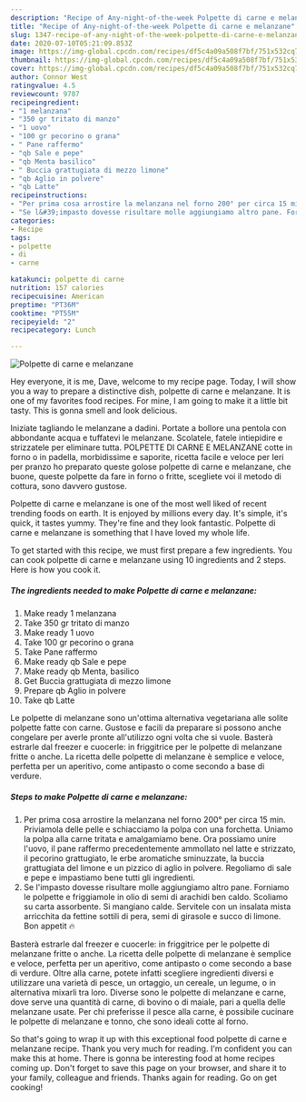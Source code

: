 ```yaml
---
description: "Recipe of Any-night-of-the-week Polpette di carne e melanzane"
title: "Recipe of Any-night-of-the-week Polpette di carne e melanzane"
slug: 1347-recipe-of-any-night-of-the-week-polpette-di-carne-e-melanzane
date: 2020-07-10T05:21:09.853Z
image: https://img-global.cpcdn.com/recipes/df5c4a09a508f7bf/751x532cq70/polpette-di-carne-e-melanzane-recipe-main-photo.jpg
thumbnail: https://img-global.cpcdn.com/recipes/df5c4a09a508f7bf/751x532cq70/polpette-di-carne-e-melanzane-recipe-main-photo.jpg
cover: https://img-global.cpcdn.com/recipes/df5c4a09a508f7bf/751x532cq70/polpette-di-carne-e-melanzane-recipe-main-photo.jpg
author: Connor West
ratingvalue: 4.5
reviewcount: 9707
recipeingredient:
- "1 melanzana"
- "350 gr tritato di manzo"
- "1 uovo"
- "100 gr pecorino o grana"
- " Pane raffermo"
- "qb Sale e pepe"
- "qb Menta basilico"
- " Buccia grattugiata di mezzo limone"
- "qb Aglio in polvere"
- "qb Latte"
recipeinstructions:
- "Per prima cosa arrostire la melanzana nel forno 200° per circa 15 min. Priviamola delle pelle e schiacciamo la polpa con una forchetta. Uniamo la polpa alla carne tritata e amalgamiamo bene. Ora possiamo unire l&#39;uovo, il pane raffermo precedentemente ammollato nel latte e strizzato, il pecorino grattugiato, le erbe aromatiche sminuzzate, la buccia grattugiata del limone e un pizzico di aglio in polvere. Regoliamo di sale e pepe e impastiamo bene tutti gli ingredienti."
- "Se l&#39;impasto dovesse risultare molle aggiungiamo altro pane. Forniamo le polpette e friggiamole in olio di semi di arachidi ben caldo. Scoliamo su carta assorbente. Si mangiano calde. Servitele con un insalata mista arricchita da fettine sottili di pera, semi di girasole e succo di limone. Bon appetit 🔥"
categories:
- Recipe
tags:
- polpette
- di
- carne

katakunci: polpette di carne 
nutrition: 157 calories
recipecuisine: American
preptime: "PT36M"
cooktime: "PT55M"
recipeyield: "2"
recipecategory: Lunch

---
```



![Polpette di carne e melanzane](https://img-global.cpcdn.com/recipes/df5c4a09a508f7bf/751x532cq70/polpette-di-carne-e-melanzane-recipe-main-photo.jpg)

Hey everyone, it is me, Dave, welcome to my recipe page. Today, I will show you a way to prepare a distinctive dish, polpette di carne e melanzane. It is one of my favorites food recipes. For mine, I am going to make it a little bit tasty. This is gonna smell and look delicious.

Iniziate tagliando le melanzane a dadini. Portate a bollore una pentola con abbondante acqua e tuffatevi le melanzane. Scolatele, fatele intiepidire e strizzatele per eliminare tutta. POLPETTE DI CARNE E MELANZANE cotte in forno o in padella, morbidissime e saporite, ricetta facile e veloce per Ieri per pranzo ho preparato queste golose polpette di carne e melanzane, che buone, queste polpette da fare in forno o fritte, scegliete voi il metodo di cottura, sono davvero gustose.

Polpette di carne e melanzane is one of the most well liked of recent trending foods on earth. It is enjoyed by millions every day. It's simple, it's quick, it tastes yummy. They're fine and they look fantastic. Polpette di carne e melanzane is something that I have loved my whole life.


To get started with this recipe, we must first prepare a few ingredients. You can cook polpette di carne e melanzane using 10 ingredients and 2 steps. Here is how you cook it.

<!--inarticleads1-->

##### The ingredients needed to make Polpette di carne e melanzane:

1. Make ready 1 melanzana
1. Take 350 gr tritato di manzo
1. Make ready 1 uovo
1. Take 100 gr pecorino o grana
1. Take  Pane raffermo
1. Make ready qb Sale e pepe
1. Make ready qb Menta, basilico
1. Get  Buccia grattugiata di mezzo limone
1. Prepare qb Aglio in polvere
1. Take qb Latte


Le polpette di melanzane sono un&#39;ottima alternativa vegetariana alle solite polpette fatte con carne. Gustose e facili da preparare si possono anche congelare per averle pronte all&#39;utilizzo ogni volta che si vuole. Basterà estrarle dal freezer e cuocerle: in friggitrice per le polpette di melanzane fritte o anche. La ricetta delle polpette di melanzane è semplice e veloce, perfetta per un aperitivo, come antipasto o come secondo a base di verdure. 

<!--inarticleads2-->

##### Steps to make Polpette di carne e melanzane:

1. Per prima cosa arrostire la melanzana nel forno 200° per circa 15 min. Priviamola delle pelle e schiacciamo la polpa con una forchetta. Uniamo la polpa alla carne tritata e amalgamiamo bene. Ora possiamo unire l&#39;uovo, il pane raffermo precedentemente ammollato nel latte e strizzato, il pecorino grattugiato, le erbe aromatiche sminuzzate, la buccia grattugiata del limone e un pizzico di aglio in polvere. Regoliamo di sale e pepe e impastiamo bene tutti gli ingredienti.
1. Se l&#39;impasto dovesse risultare molle aggiungiamo altro pane. Forniamo le polpette e friggiamole in olio di semi di arachidi ben caldo. Scoliamo su carta assorbente. Si mangiano calde. Servitele con un insalata mista arricchita da fettine sottili di pera, semi di girasole e succo di limone. Bon appetit 🔥


Basterà estrarle dal freezer e cuocerle: in friggitrice per le polpette di melanzane fritte o anche. La ricetta delle polpette di melanzane è semplice e veloce, perfetta per un aperitivo, come antipasto o come secondo a base di verdure. Oltre alla carne, potete infatti scegliere ingredienti diversi e utilizzare una varietà di pesce, un ortaggio, un cereale, un legume, o in alternativa mixarli tra loro. Diverse sono le polpette di melanzane e carne, dove serve una quantità di carne, di bovino o di maiale, pari a quella delle melanzane usate. Per chi preferisse il pesce alla carne, è possibile cucinare le polpette di melanzane e tonno, che sono ideali cotte al forno. 

So that's going to wrap it up with this exceptional food polpette di carne e melanzane recipe. Thank you very much for reading. I'm confident you can make this at home. There is gonna be interesting food at home recipes coming up. Don't forget to save this page on your browser, and share it to your family, colleague and friends. Thanks again for reading. Go on get cooking!
